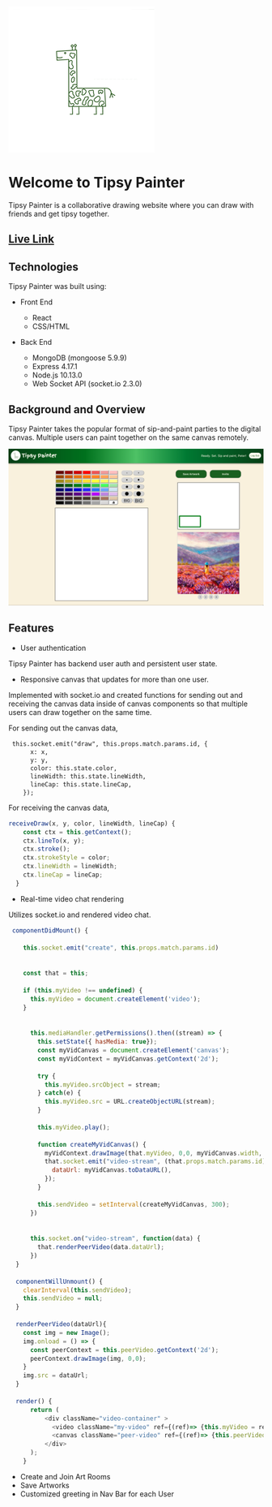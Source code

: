 ![](./frontend/public/tipsylogo.png)

# Welcome to Tipsy Painter

Tipsy Painter is a collaborative drawing website where you can draw with friends and get tipsy together.

## [Live Link](http://tipsypainter.herokuapp.com/#/)

## Technologies

Tipsy Painter was built using:

* Front End
     * React
     * CSS/HTML

* Back End
     * MongoDB (mongoose 5.9.9)
     * Express 4.17.1
     * Node.js 10.13.0
     * Web Socket API (socket.io 2.3.0)
     
## Background and Overview

Tipsy Painter takes the popular format of sip-and-paint parties to the digital canvas. Multiple users can paint together on the same canvas remotely.

![tipsypainter](frontend/public/p2.png)

## Features

* User authentication

Tipsy Painter has backend user auth and persistent user state. 

* Responsive canvas that updates for more than one user.

Implemented with socket.io and created functions for sending out and receiving the canvas data inside of canvas components so that multiple users can draw together on the same time.

For sending out the canvas data,

```javascipt
 this.socket.emit("draw", this.props.match.params.id, {
      x: x,
      y: y,
      color: this.state.color,
      lineWidth: this.state.lineWidth,
      lineCap: this.state.lineCap,
    });
```

For receiving the canvas data,
```javascript
receiveDraw(x, y, color, lineWidth, lineCap) {
    const ctx = this.getContext();
    ctx.lineTo(x, y);
    ctx.stroke();
    ctx.strokeStyle = color;
    ctx.lineWidth = lineWidth;
    ctx.lineCap = lineCap;
  }
```

* Real-time video chat rendering

Utilizes socket.io and rendered video chat.

```javascript 
 componentDidMount() {
    
    this.socket.emit("create", this.props.match.params.id)


    const that = this;

    if (this.myVideo !== undefined) {
      this.myVideo = document.createElement('video');
    }


      this.mediaHandler.getPermissions().then((stream) => {
        this.setState({ hasMedia: true});
        const myVidCanvas = document.createElement('canvas');
        const myVidContext = myVidCanvas.getContext('2d');

        try {
          this.myVideo.srcObject = stream;
        } catch(e) {
          this.myVideo.src = URL.createObjectURL(stream);
        }

        this.myVideo.play();

        function createMyVidCanvas() {
          myVidContext.drawImage(that.myVideo, 0,0, myVidCanvas.width, myVidCanvas.height);
          that.socket.emit("video-stream", (that.props.match.params.id), {
            dataUrl: myVidCanvas.toDataURL(),
          });      
        }

        this.sendVideo = setInterval(createMyVidCanvas, 300);
      })

      
      this.socket.on("video-stream", function(data) {
        that.renderPeerVideo(data.dataUrl);
      })
  }

  componentWillUnmount() {
    clearInterval(this.sendVideo);
    this.sendVideo = null;
  }

  renderPeerVideo(dataUrl){
    const img = new Image();
    img.onload = () => {
      const peerContext = this.peerVideo.getContext('2d');
      peerContext.drawImage(img, 0,0);
    }
    img.src = dataUrl;
  }

  render() {
      return (
          <div className="video-container" >
            <video className="my-video" ref={(ref)=> {this.myVideo = ref;}}></video>
            <canvas className="peer-video" ref={(ref)=> {this.peerVideo = ref;}}></canvas>
          </div>
      );
    }
```
* Create and Join Art Rooms
* Save Artworks
* Customized greeting in Nav Bar for each User
